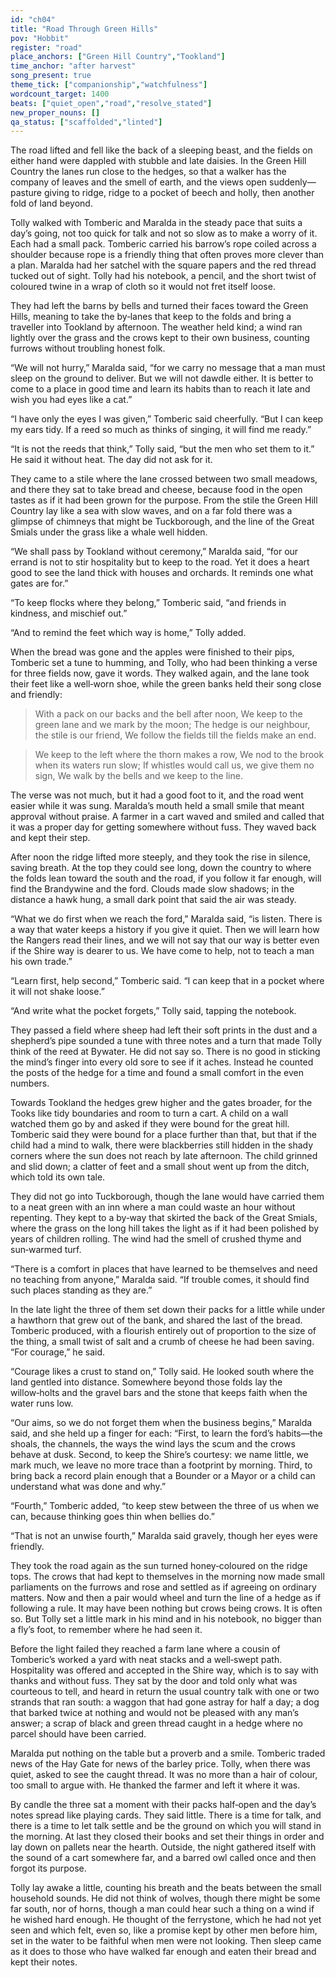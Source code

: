 ```yaml
---
id: "ch04"
title: "Road Through Green Hills"
pov: "Hobbit"
register: "road"
place_anchors: ["Green Hill Country","Tookland"]
time_anchor: "after harvest"
song_present: true
theme_tick: ["companionship","watchfulness"]
wordcount_target: 1400
beats: ["quiet_open","road","resolve_stated"]
new_proper_nouns: []
qa_status: ["scaffolded","linted"]
---
```


The road lifted and fell like the back of a sleeping beast, and the fields on either hand were dappled with stubble and late daisies. In the Green Hill Country the lanes run close to the hedges, so that a walker has the company of leaves and the smell of earth, and the views open suddenly—pasture giving to ridge, ridge to a pocket of beech and holly, then another fold of land beyond.

Tolly walked with Tomberic and Maralda in the steady pace that suits a day’s going, not too quick for talk and not so slow as to make a worry of it. Each had a small pack. Tomberic carried his barrow’s rope coiled across a shoulder because rope is a friendly thing that often proves more clever than a plan. Maralda had her satchel with the square papers and the red thread tucked out of sight. Tolly had his notebook, a pencil, and the short twist of coloured twine in a wrap of cloth so it would not fret itself loose.

They had left the barns by bells and turned their faces toward the Green Hills, meaning to take the by‑lanes that keep to the folds and bring a traveller into Tookland by afternoon. The weather held kind; a wind ran lightly over the grass and the crows kept to their own business, counting furrows without troubling honest folk.

“We will not hurry,” Maralda said, “for we carry no message that a man must sleep on the ground to deliver. But we will not dawdle either. It is better to come to a place in good time and learn its habits than to reach it late and wish you had eyes like a cat.”

“I have only the eyes I was given,” Tomberic said cheerfully. “But I can keep my ears tidy. If a reed so much as thinks of singing, it will find me ready.”

“It is not the reeds that think,” Tolly said, “but the men who set them to it.” He said it without heat. The day did not ask for it.

They came to a stile where the lane crossed between two small meadows, and there they sat to take bread and cheese, because food in the open tastes as if it had been grown for the purpose. From the stile the Green Hill Country lay like a sea with slow waves, and on a far fold there was a glimpse of chimneys that might be Tuckborough, and the line of the Great Smials under the grass like a whale well hidden.

“We shall pass by Tookland without ceremony,” Maralda said, “for our errand is not to stir hospitality but to keep to the road. Yet it does a heart good to see the land thick with houses and orchards. It reminds one what gates are for.”

“To keep flocks where they belong,” Tomberic said, “and friends in kindness, and mischief out.”

“And to remind the feet which way is home,” Tolly added.

When the bread was gone and the apples were finished to their pips, Tomberic set a tune to humming, and Tolly, who had been thinking a verse for three fields now, gave it words. They walked again, and the lane took their feet like a well‑worn shoe, while the green banks held their song close and friendly:

> With a pack on our backs and the bell after noon,
> We keep to the green lane and we mark by the moon;
> The hedge is our neighbour, the stile is our friend,
> We follow the fields till the fields make an end.

> We keep to the left where the thorn makes a row,
> We nod to the brook when its waters run slow;
> If whistles would call us, we give them no sign,
> We walk by the bells and we keep to the line.

The verse was not much, but it had a good foot to it, and the road went easier while it was sung. Maralda’s mouth held a small smile that meant approval without praise. A farmer in a cart waved and smiled and called that it was a proper day for getting somewhere without fuss. They waved back and kept their step.

After noon the ridge lifted more steeply, and they took the rise in silence, saving breath. At the top they could see long, down the country to where the folds lean toward the south and the road, if you follow it far enough, will find the Brandywine and the ford. Clouds made slow shadows; in the distance a hawk hung, a small dark point that said the air was steady.

“What we do first when we reach the ford,” Maralda said, “is listen. There is a way that water keeps a history if you give it quiet. Then we will learn how the Rangers read their lines, and we will not say that our way is better even if the Shire way is dearer to us. We have come to help, not to teach a man his own trade.”

“Learn first, help second,” Tomberic said. “I can keep that in a pocket where it will not shake loose.”

“And write what the pocket forgets,” Tolly said, tapping the notebook.

They passed a field where sheep had left their soft prints in the dust and a shepherd’s pipe sounded a tune with three notes and a turn that made Tolly think of the reed at Bywater. He did not say so. There is no good in sticking the mind’s finger into every old sore to see if it aches. Instead he counted the posts of the hedge for a time and found a small comfort in the even numbers.

Towards Tookland the hedges grew higher and the gates broader, for the Tooks like tidy boundaries and room to turn a cart. A child on a wall watched them go by and asked if they were bound for the great hill. Tomberic said they were bound for a place further than that, but that if the child had a mind to walk, there were blackberries still hidden in the shady corners where the sun does not reach by late afternoon. The child grinned and slid down; a clatter of feet and a small shout went up from the ditch, which told its own tale.

They did not go into Tuckborough, though the lane would have carried them to a neat green with an inn where a man could waste an hour without repenting. They kept to a by‑way that skirted the back of the Great Smials, where the grass on the long hill takes the light as if it had been polished by years of children rolling. The wind had the smell of crushed thyme and sun‑warmed turf.

“There is a comfort in places that have learned to be themselves and need no teaching from anyone,” Maralda said. “If trouble comes, it should find such places standing as they are.”

In the late light the three of them set down their packs for a little while under a hawthorn that grew out of the bank, and shared the last of the bread. Tomberic produced, with a flourish entirely out of proportion to the size of the thing, a small twist of salt and a crumb of cheese he had been saving. “For courage,” he said.

“Courage likes a crust to stand on,” Tolly said. He looked south where the land gentled into distance. Somewhere beyond those folds lay the willow‑holts and the gravel bars and the stone that keeps faith when the water runs low.

“Our aims, so we do not forget them when the business begins,” Maralda said, and she held up a finger for each: “First, to learn the ford’s habits—the shoals, the channels, the ways the wind lays the scum and the crows behave at dusk. Second, to keep the Shire’s courtesy: we name little, we mark much, we leave no more trace than a footprint by morning. Third, to bring back a record plain enough that a Bounder or a Mayor or a child can understand what was done and why.”

“Fourth,” Tomberic added, “to keep stew between the three of us when we can, because thinking goes thin when bellies do.”

“That is not an unwise fourth,” Maralda said gravely, though her eyes were friendly.

They took the road again as the sun turned honey‑coloured on the ridge tops. The crows that had kept to themselves in the morning now made small parliaments on the furrows and rose and settled as if agreeing on ordinary matters. Now and then a pair would wheel and turn the line of a hedge as if following a rule. It may have been nothing but crows being crows. It is often so. But Tolly set a little mark in his mind and in his notebook, no bigger than a fly’s foot, to remember where he had seen it.

Before the light failed they reached a farm lane where a cousin of Tomberic’s worked a yard with neat stacks and a well‑swept path. Hospitality was offered and accepted in the Shire way, which is to say with thanks and without fuss. They sat by the door and told only what was courteous to tell, and heard in return the usual country talk with one or two strands that ran south: a waggon that had gone astray for half a day; a dog that barked twice at nothing and would not be pleased with any man’s answer; a scrap of black and green thread caught in a hedge where no parcel should have been carried.

Maralda put nothing on the table but a proverb and a smile. Tomberic traded news of the Hay Gate for news of the barley price. Tolly, when there was quiet, asked to see the caught thread. It was no more than a hair of colour, too small to argue with. He thanked the farmer and left it where it was.

By candle the three sat a moment with their packs half‑open and the day’s notes spread like playing cards. They said little. There is a time for talk, and there is a time to let talk settle and be the ground on which you will stand in the morning. At last they closed their books and set their things in order and lay down on pallets near the hearth. Outside, the night gathered itself with the sound of a cart somewhere far, and a barred owl called once and then forgot its purpose.

Tolly lay awake a little, counting his breath and the beats between the small household sounds. He did not think of wolves, though there might be some far south, nor of horns, though a man could hear such a thing on a wind if he wished hard enough. He thought of the ferrystone, which he had not yet seen and which felt, even so, like a promise kept by other men before him, set in the water to be faithful when men were not looking. Then sleep came as it does to those who have walked far enough and eaten their bread and kept their notes.
